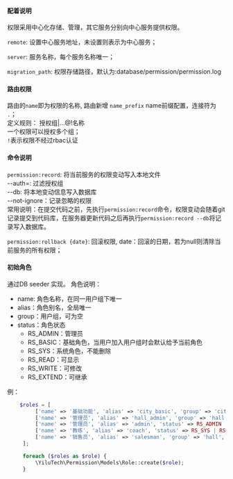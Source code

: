#### 配着说明
权限采用中心化存储、管理，其它服务分别向中心服务提供权限。

`remote`: 设置中心服务地址，未设置则表示为中心服务；

`server`: 服务名称，每个服务名称唯一；

`migration_path`: 权限存储路径，默认为:database/permission/permission.log

#### 路由权限
路由的`name`即为权限的名称, 路由新增 `name_prefix` name前缀配置，连接符为 `.`；  
定义规则： 授权组|...@!名称  
一个权限可以授权多个组；  
`!`表示权限不经过rbac认证  

#### 命令说明
`permission:record`: 将当前服务的权限变动写入本地文件  
            --auth=: 过滤授权组  
            --db: 将本地变动信息写入数据库  
            --not-ignore：记录忽略的权限  
常用说明：在提交代码之前，先执行`permission:record`命令，权限变动会随着git记录提交到代码库，在服务器更新代码之后再执行`permission:record --db`将记录写入数据库。

`permission:rollback {date}`: 回滚权限, date：回滚的日期，若为null则清除当前服务的所有权限；

#### 初始角色
通过DB seeder 实现。
角色说明：
- name: 角色名称，在同一用户组下唯一
- alias：角色别名，全局唯一
- group：用户组，可为空
- status：角色状态
  - RS_ADMIN：管理员
  - RS_BASIC：基础角色，当用户加入用户组时会默认给予当前角色
  - RS_SYS：系统角色，不能删除
  - RS_READ：可显示
  - RS_WRITE：可修改
  - RS_EXTEND：可继承

例：
```php
    $roles = [
         ['name' => '基础功能', 'alias' => 'city_basic', 'group' => 'city', 'status' => RS_BASIC | RS_SYS],
         ['name' => '管理员', 'alias' => 'hall_admin', 'group' => 'hall', 'status' => RS_ADMIN | RS_SYS | RS_READ],
         ['name' => '管理员', 'alias' => 'admin', 'status' => RS_ADMIN | RS_SYS | RS_READ],
         ['name' => '教练', 'alias' => 'coach', 'status' => RS_SYS | RS_READ | RS_WRITE],
         ['name' => '销售员', 'alias' => 'salesman', 'group' => 'hall', 'status' => RS_SYS | RS_READ | RS_WRITE]
     ];

     foreach ($roles as $role) {
         \YiluTech\Permission\Models\Role::create($role);
     }
```
